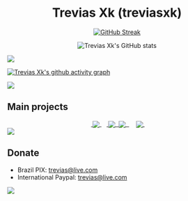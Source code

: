 <h1 align="center">Trevias Xk (treviasxk)</h1>

<div align="center">

[![GitHub Streak](https://streak-stats.demolab.com?user=treviasxk&theme=transparent&hide_border=true&border_radius=0)](https://git.io/streak-stats)

![Trevias Xk's GitHub stats](https://github-readme-stats.vercel.app/api?username=treviasxk&theme=transparent&show_icons=true&bg_color=00000000&card_width=450&hide_border=true&rank_icon=percentile&hide_title=true)
</div>
   
<img src="https://user-images.githubusercontent.com/73097560/115834477-dbab4500-a447-11eb-908a-139a6edaec5c.gif">

[![Trevias Xk's github activity graph](https://github-readme-activity-graph.vercel.app/graph?username=treviasxk&theme=react-dark)](https://git.io/streak-stats)

</div>

<img src="https://user-images.githubusercontent.com/73097560/115834477-dbab4500-a447-11eb-908a-139a6edaec5c.gif">

<h2>Main projects</h2>
<div align="center">
    &nbsp;<a href="https://github.com/treviasxk/Nethostfire">
     <img align="center" src="https://github-readme-stats.vercel.app/api/pin/?username=treviasxk&repo=Nethostfire&theme=transparent&hide_border=true"/>
   </a>&nbsp;
    &nbsp;<a href="https://github.com/treviasxk/DevTools">
     <img align="center" src="https://github-readme-stats.vercel.app/api/pin/?username=treviasxk&repo=DevTools&theme=transparent&hide_border=true"/>&nbsp;
   </a>
        
   <a href="https://github.com/treviasxk/UnityNanite">
        <img align="center" src="https://github-readme-stats.vercel.app/api/pin/?username=treviasxk&repo=UnityNanite&theme=transparent&hide_border=true"/>&nbsp;
      </a>
&nbsp;
    &nbsp;
   <a href="https://github.com/treviasxk/UbuntuTermuxRoot">
        <img align="center" src="https://github-readme-stats.vercel.app/api/pin/?username=treviasxk&repo=UbuntuTermuxRoot&theme=transparent&hide_border=true"/>&nbsp;
      </a>
</div>

<img src="https://user-images.githubusercontent.com/73097560/115834477-dbab4500-a447-11eb-908a-139a6edaec5c.gif">

## Donate
 - Brazil
 PIX: trevias@live.com
 - International
 Paypal: trevias@live.com

<img src="https://user-images.githubusercontent.com/73097560/115834477-dbab4500-a447-11eb-908a-139a6edaec5c.gif">
